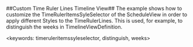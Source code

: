 ##Custom Time Ruler Lines Timeline View##
The example shows how to customize the TimeRulerItemsSyleSelector of the ScheduleView in order to apply different Styles to the TimeRulerLines. This is used, for example, to distinguish the weeks in TimelineViewDefinition. 

<keywords: timeruleritemssyleselector, distinguish, weeks>